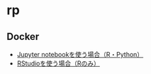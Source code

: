 # rp

## Docker

* [Jupyter notebookを使う場合（R・Python）](docker/jupyter)
* [RStudioを使う場合（Rのみ）](docker/rstudio)